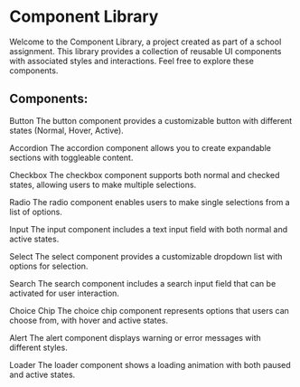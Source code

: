 # Component Library

Welcome to the Component Library, a project created as part of a school assignment. This library provides a collection of reusable UI components with associated styles and interactions. Feel free to explore these components.

## Components:

Button
The button component provides a customizable button with different states (Normal, Hover, Active).

Accordion
The accordion component allows you to create expandable sections with toggleable content.

Checkbox
The checkbox component supports both normal and checked states, allowing users to make multiple selections.

Radio
The radio component enables users to make single selections from a list of options.

Input
The input component includes a text input field with both normal and active states.

Select
The select component provides a customizable dropdown list with options for selection.

Search
The search component includes a search input field that can be activated for user interaction.

Choice Chip
The choice chip component represents options that users can choose from, with hover and active states.

Alert
The alert component displays warning or error messages with different styles.

Loader
The loader component shows a loading animation with both paused and active states.

